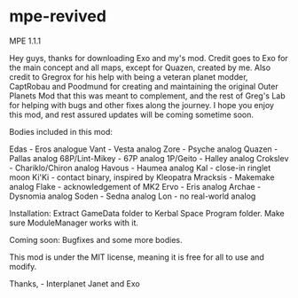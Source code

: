 # mpe-revived
MPE 1.1.1

Hey guys, thanks for downloading Exo and my's mod. Credit goes to Exo for the main concept and all maps, except for Quazen, created by me. Also credit to Gregrox for his help with being a veteran planet modder, CaptRobau and Poodmund for creating and maintaining the original Outer Planets Mod that this was meant to complement, and the rest of Greg's Lab for helping with bugs and other fixes along the journey. I hope you enjoy this mod, and rest assured updates will be coming sometime soon.

Bodies included in this mod:

Edas - Eros analogue
Vant - Vesta analog
Zore - Psyche analog
Quazen - Pallas analog
68P/Lint-Mikey - 67P analog
1P/Geito - Halley analog
Crokslev - Chariklo/Chiron analog
Havous - Haumea analog
	Kal - close-in ringlet moon
	Ki'Ki - contact binary, inspired by Kleopatra
Mracksis - Makemake analog
	Flake - acknowledgement of MK2
Ervo - Eris analog
	Archae - Dysnomia analog
Soden - Sedna analog
	Lon - no real-world analog

Installation: Extract GameData folder to Kerbal Space Program folder. Make sure ModuleManager works with it.

Coming soon: Bugfixes and some more bodies.

This mod is under the MIT license, meaning it is free for all to use and modify.

Thanks,
	- Interplanet Janet and Exo
